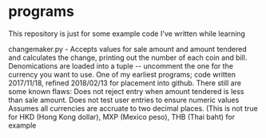 # programs

This repository is just for some example code I've written while learning

changemaker.py - Accepts values for sale amount and amount tendered and calculates the change, printing out the number of each coin and bill. Denomications are loaded into a tuple -- uncomment the one for the currency you want to use. 
One of my earliest programs; code written 2017/11/18, refined 2018/02/13 for placement into github. There still are some known flaws: 
   Does not reject entry when amount tendered is less than sale amount.
   Does not test user entries to ensure numeric values
   Assumes all currencies are accruate to two decimal places. (This is not true for HKD (Hong Kong dollar), MXP (Mexico peso), THB (Thai
       baht) for example
